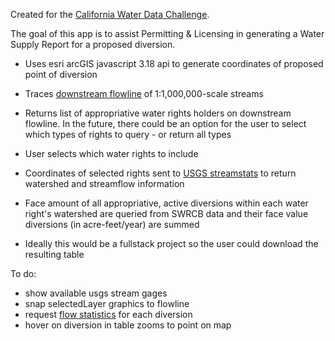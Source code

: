 Created for the [California Water Data Challenge](http://waterchallenge.data.ca.gov/).

The goal of this app is to assist Permitting & Licensing in generating a Water Supply Report for a proposed diversion.

- Uses esri arcGIS javascript 3.18 api to generate coordinates of proposed point of diversion

- Traces [downstream flowline](https://txpub.usgs.gov/DSS/streamer/api/3.14/web/index.html) of 1:1,000,000-scale streams

- Returns list of appropriative water rights holders on downstream flowline. In the future, there could be an option for the user to select which types of rights to query - or return all types

- User selects which water rights to include

- Coordinates of selected rights sent to [USGS streamstats](http://streamstatsags.cr.usgs.gov/streamstatsservices/#/) to return watershed and streamflow information

- Face amount of all appropriative, active diversions within each water right's watershed are queried from SWRCB data and their face value diversions (in acre-feet/year) are summed

- Ideally this would be a fullstack project so the user could download the resulting table

To do:
- show available usgs stream gages
- snap selectedLayer graphics to flowline
- request [flow statistics](http://streamstatsags.cr.usgs.gov/streamstatsservices/) for each diversion 
- hover on diversion in table zooms to point on map